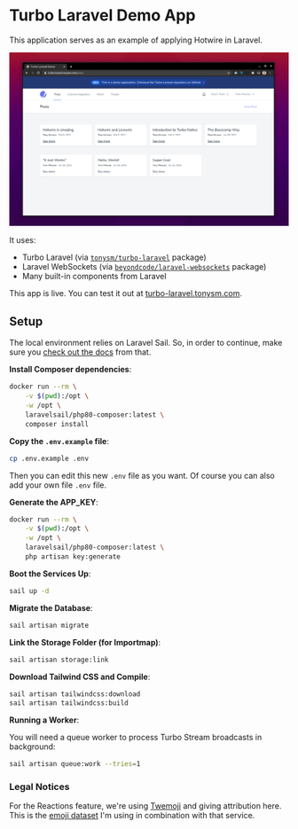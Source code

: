 # Turbo Laravel Demo App

This application serves as an example of applying Hotwire in Laravel.

![Demo App](./screenshot.png)

It uses:

- Turbo Laravel (via [`tonysm/turbo-laravel`](https://github.com/tonysm/turbo-laravel) package)
- Laravel WebSockets (via [`beyondcode/laravel-websockets`](https://github.com/beyondcode/laravel-websockets) package)
- Many built-in components from Laravel

This app is live. You can test it out at [turbo-laravel.tonysm.com](https://turbo-laravel.tonysm.com).

## Setup

The local environment relies on Laravel Sail. So, in order to continue, make sure you [check out the docs](https://laravel.com/docs/8.x/sail) from that.

**Install Composer dependencies**:

```bash
docker run --rm \
    -v $(pwd):/opt \
    -w /opt \
    laravelsail/php80-composer:latest \
    composer install
```

**Copy the `.env.example` file**:

```bash
cp .env.example .env
```
Then you can edit this new `.env` file as you want.
Of course you can also add your own file `.env` file.

**Generate the APP_KEY**:

```bash
docker run --rm \
    -v $(pwd):/opt \
    -w /opt \
    laravelsail/php80-composer:latest \
    php artisan key:generate
```

**Boot the Services Up**:

```bash
sail up -d
```

**Migrate the Database**:

```bash
sail artisan migrate
```

**Link the Storage Folder (for Importmap)**:

```bash
sail artisan storage:link
```

**Download Tailwind CSS and Compile**:

```bash
sail artisan tailwindcss:download
sail artisan tailwindcss:build
```

**Running a Worker**:

You will need a queue worker to process Turbo Stream broadcasts in background:

```bash
sail artisan queue:work --tries=1
```

### Legal Notices

For the Reactions feature, we're using [Twemoji](https://twemoji.twitter.com/) and giving attribution here. This is the [emoji dataset](https://github.com/iamcal/emoji-data) I'm using in combination with that service.
